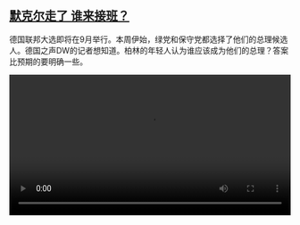 <!--1619180224000-->
[默克尔走了 谁来接班？](https://www.dw.com/zh/%E9%BB%98%E5%85%8B%E5%B0%94%E8%B5%B0%E4%BA%86%20%E8%B0%81%E6%9D%A5%E6%8E%A5%E7%8F%AD%EF%BC%9F/a-57313264)
------

<p>德国联邦大选即将在9月举行。本周伊始，绿党和保守党都选择了他们的总理候选人。德国之声DW的记者想知道。柏林的年轻人认为谁应该成为他们的总理？答案比预期的要明确一些。</small></p><video src="https://tvdownloaddw-a.akamaihd.net/dwtv_video/flv/vdt_zh/2021/bchi210423_001_249a7merkel-de_sd_sor.mp4" controls style="width:100%"></video>
